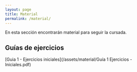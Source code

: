 ```yaml
---
layout: page
title: Material
permalink: /material/
---
```


En esta sección encontrarán material para seguir la cursada.

## Guías de ejercicios
[Guia 1 - Ejercicios iniciales](/assets/material/Guía 1 Ejercicios - Iniciales.pdf)